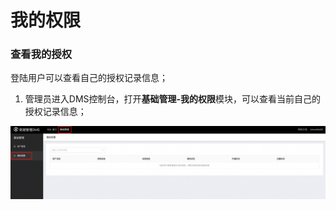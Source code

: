 # 我的权限

### 查看我的授权

登陆用户可以查看自己的授权记录信息；

1. 管理员进入DMS控制台，打开**基础管理-我的权限**模块，可以查看当前自己的授权记录信息；

![image-20221114184041329](../../image/DMS/image-20221114184041329.png)

